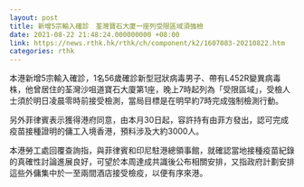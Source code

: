 ```yaml
---
layout: post
title: 新增5宗輸入確診　荃灣寶石大廈一座列受限區域須強檢
date: 2021-08-22 21:48:24.000000000 +08:00
link: https://news.rthk.hk/rthk/ch/component/k2/1607083-20210822.htm
categories: rthk
---
```


本港新增5宗輸入確診，1名56歲確診新型冠狀病毒男子、帶有L452R變異病毒株，他曾居住的荃灣沙咀道寶石大廈第1座，晚上7時起列為「受限區域」，受檢人士須於明日凌晨零時前接受檢測，當局目標是在明早約7時完成強制檢測行動。

另外菲律賓表示獲得港府同意，由本月30日起，容許持有由菲方發出，認可完成疫苗接種證明的傭工入境香港，預料涉及大約3000人。

本港勞工處回覆查詢指，與菲律賓和印尼駐港總領事館，就確認當地接種疫苗紀錄的真確性討論進展良好，可望於本周達成共識後公布相關安排，又指政府計劃安排這些外傭集中於一至兩間酒店接受檢疫，以便有序來港。
